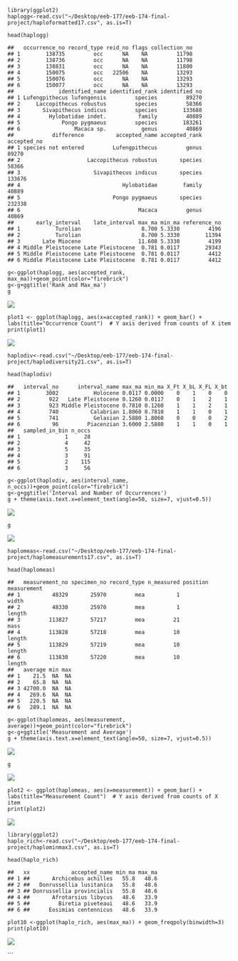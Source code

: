     library(ggplot2)
    haplogg<-read.csv("~/Desktop/eeb-177/eeb-174-final-project/haploformatted17.csv", as.is=T)

    head(haplogg)

    ##   occurrence_no record_type reid_no flags collection_no
    ## 1        138735         occ      NA    NA         11798
    ## 2        138736         occ      NA    NA         11798
    ## 3        138831         occ      NA    NA         11800
    ## 4        150075         occ   22506    NA         13293
    ## 5        150076         occ      NA    NA         13293
    ## 6        150077         occ      NA    NA         13293
    ##              identified_name identified_rank identified_no
    ## 1 Lufengpithecus lufengensis         species         89270
    ## 2     Laccopithecus robustus         species         58366
    ## 3       Sivapithecus indicus         species        133688
    ## 4         Hylobatidae indet.          family         40889
    ## 5             Pongo pygmaeus         species        183261
    ## 6                 Macaca sp.           genus         40869
    ##            difference          accepted_name accepted_rank accepted_no
    ## 1 species not entered         Lufengpithecus         genus       89270
    ## 2                     Laccopithecus robustus       species       58366
    ## 3                       Sivapithecus indicus       species      133676
    ## 4                                Hylobatidae        family       40889
    ## 5                             Pongo pygmaeus       species      232338
    ## 6                                     Macaca         genus       40869
    ##       early_interval    late_interval max_ma min_ma reference_no
    ## 1           Turolian                   8.700 5.3330         4196
    ## 2           Turolian                   8.700 5.3330        11394
    ## 3       Late Miocene                  11.608 5.3330         4199
    ## 4 Middle Pleistocene Late Pleistocene  0.781 0.0117        29343
    ## 5 Middle Pleistocene Late Pleistocene  0.781 0.0117         4412
    ## 6 Middle Pleistocene Late Pleistocene  0.781 0.0117         4412

    g<-ggplot(haplogg, aes(accepted_rank, max_ma))+geom_point(color="firebrick")
    g<-g+ggtitle('Rank and Max_ma')
    g

![](haplo_ggplot_files/figure-markdown_strict/unnamed-chunk-2-1.png)

    plot1 <- ggplot(haplogg, aes(x=accepted_rank)) + geom_bar() + labs(title="Occurrence Count")  # Y axis derived from counts of X item
    print(plot1)

![](haplo_ggplot_files/figure-markdown_strict/unnamed-chunk-3-1.png)

    haplodiv<-read.csv("~/Desktop/eeb-177/eeb-174-final-project/haplodiversity21.csv", as.is=T)

    head(haplodiv)

    ##   interval_no      interval_name max_ma min_ma X_Ft X_bL X_FL X_bt
    ## 1        3002           Holocene 0.0117 0.0000    0    1    0    0
    ## 2         922   Late Pleistocene 0.1260 0.0117    0    1    2    1
    ## 3         923 Middle Pleistocene 0.7810 0.1260    1    1    2    1
    ## 4         740          Calabrian 1.8060 0.7810    1    1    0    1
    ## 5         741           Gelasian 2.5880 1.8060    0    0    0    2
    ## 6          96         Piacenzian 3.6000 2.5880    1    1    0    1
    ##   sampled_in_bin n_occs
    ## 1              1     28
    ## 2              4     42
    ## 3              5     35
    ## 4              3     91
    ## 5              2    115
    ## 6              3     56

    g<-ggplot(haplodiv, aes(interval_name, n_occs))+geom_point(color="firebrick")
    g<-g+ggtitle('Interval and Number of Occurrences')
    g + theme(axis.text.x=element_text(angle=50, size=7, vjust=0.5))

![](haplo_ggplot_files/figure-markdown_strict/unnamed-chunk-5-1.png)

    g

![](haplo_ggplot_files/figure-markdown_strict/unnamed-chunk-5-2.png)

    haplomeas<-read.csv("~/Desktop/eeb-177/eeb-174-final-project/haplomeasurements17.csv", as.is=T)

    head(haplomeas)

    ##   measurement_no specimen_no record_type n_measured position measurement
    ## 1          48329       25970         mea          1                width
    ## 2          48330       25970         mea          1               length
    ## 3         113827       57217         mea         21                 mass
    ## 4         113828       57218         mea         10               length
    ## 5         113829       57219         mea         10               length
    ## 6         113830       57220         mea         10               length
    ##   average min max
    ## 1    21.5  NA  NA
    ## 2    65.8  NA  NA
    ## 3 42700.0  NA  NA
    ## 4   269.6  NA  NA
    ## 5   220.5  NA  NA
    ## 6   289.1  NA  NA

    g<-ggplot(haplomeas, aes(measurement, average))+geom_point(color="firebrick")
    g<-g+ggtitle('Measurement and Average')
    g + theme(axis.text.x=element_text(angle=50, size=7, vjust=0.5))

![](haplo_ggplot_files/figure-markdown_strict/unnamed-chunk-7-1.png)

    g

![](haplo_ggplot_files/figure-markdown_strict/unnamed-chunk-7-2.png)

    plot2 <- ggplot(haplomeas, aes(x=measurement)) + geom_bar() + labs(title="Measurement Count")  # Y axis derived from counts of X item
    print(plot2)

![](haplo_ggplot_files/figure-markdown_strict/unnamed-chunk-8-1.png)

    library(ggplot2)
    haplo_rich<-read.csv("~/Desktop/eeb-177/eeb-174-final-project/haplominmax3.csv", as.is=T)

    head(haplo_rich)

    ##   xx             accepted_name min_ma max_ma
    ## 1 ##       Archicebus achilles   55.8   48.6
    ## 2 ##   Donrussellia lusitanica   55.8   48.6
    ## 3 ## Donrussellia provincialis   55.8   48.6
    ## 4 ##       Afrotarsius libycus   48.6   33.9
    ## 5 ##         Biretia piveteaui   48.6   33.9
    ## 6 ##      Eosimias centennicus   48.6   33.9

    plot10 <-ggplot(haplo_rich, aes(max_ma)) + geom_freqpoly(binwidth=3)
    print(plot10)

![](haplo_ggplot_files/figure-markdown_strict/unnamed-chunk-10-1.png)

\`\`\`
